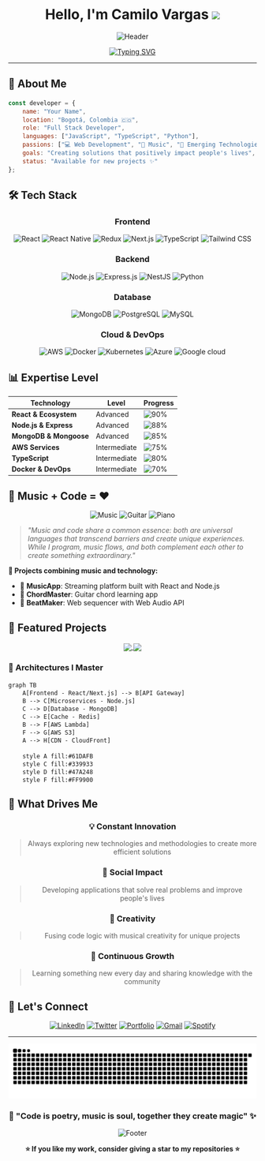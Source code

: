 <div align="center">
	<h1>
		Hello, I'm Camilo Vargas
		<img src="https://media.giphy.com/media/hvRJCLFzcasrR4ia7z/giphy.gif" width="30px"/>
	</h1>
	
</div>


<div id='about me'>
	
</div>
<div id='skills'>
	
</div>


<div align="center">
  
  ![Header](https://capsule-render.vercel.app/api?type=waving&color=gradient&customColorList=6,11,20&height=300&section=header&text=Full%20Stack%20Developer&fontSize=50&fontColor=fff&animation=twinkling&fontAlignY=35&desc=Crafting%20extraordinary%20digital%20experiences&descAlignY=55&descSize=20)

</div>

<div align="center">
  
  [![Typing SVG](https://readme-typing-svg.herokuapp.com?font=Fira+Code&weight=600&size=28&pause=1000&color=6C63FF&center=true&vCenter=true&width=650&lines=Full+Stack+Developer+%F0%9F%92%BB;React+%7C+Node.js+%7C+AWS+%E2%98%81%EF%B8%8F;Passionate+about+Music+%F0%9F%8E%B5;Always+learning+something+new+%F0%9F%9A%80)](https://git.io/typing-svg)

</div>

---

## 🎯 About Me

```javascript
const developer = {
    name: "Your Name",
    location: "Bogotá, Colombia 🇨🇴",
    role: "Full Stack Developer",
    languages: ["JavaScript", "TypeScript", "Python"],
    passions: ["💻 Web Development", "🎵 Music", "🚀 Emerging Technologies"],
    goals: "Creating solutions that positively impact people's lives",
    status: "Available for new projects ✨"
};
```

## 🛠️ Tech Stack

<div align="center">

### Frontend
![React](https://img.shields.io/badge/React-61DAFB?style=for-the-badge&logo=react&logoColor=black)
![React Native](https://img.shields.io/badge/React_Native-20232A?style=for-the-badge&logo=react&logoColor=61DAFB)
![Redux](https://img.shields.io/badge/Redux-593D88?style=for-the-badge&logo=redux&logoColor=white)
![Next.js](https://img.shields.io/badge/Next.js-000000?style=for-the-badge&logo=next.js&logoColor=white)
![TypeScript](https://img.shields.io/badge/TypeScript-3178C6?style=for-the-badge&logo=typescript&logoColor=white)
![Tailwind CSS](https://img.shields.io/badge/Tailwind_CSS-38B2AC?style=for-the-badge&logo=tailwind-css&logoColor=white)

### Backend
![Node.js](https://img.shields.io/badge/Node.js-339933?style=for-the-badge&logo=node.js&logoColor=white)
![Express.js](https://img.shields.io/badge/Express.js-000000?style=for-the-badge&logo=express&logoColor=white)
![NestJS](https://img.shields.io/badge/NestJS-E0234E?style=for-the-badge&logo=nestjs&logoColor=white)
![Python](https://img.shields.io/badge/Python-3776AB?style=for-the-badge&logo=python&logoColor=white)

### Database
![MongoDB](https://img.shields.io/badge/MongoDB-47A248?style=for-the-badge&logo=mongodb&logoColor=white)
![PostgreSQL](https://img.shields.io/badge/PostgreSQL-336791?style=for-the-badge&logo=postgresql&logoColor=white)
![MySQL](https://img.shields.io/badge/MySQL-4479A1?style=for-the-badge&logo=mysql&logoColor=white)

### Cloud & DevOps
![AWS](https://img.shields.io/badge/AWS-232F3E?style=for-the-badge&logo=amazon-aws&logoColor=white)
![Docker](https://img.shields.io/badge/Docker-2496ED?style=for-the-badge&logo=docker&logoColor=white)
![Kubernetes](https://img.shields.io/badge/Kubernetes-326CE5?style=for-the-badge&logo=kubernetes&logoColor=white)
![Azure](https://img.shields.io/badge/Microsoft_Azure-0089D6?style=for-the-badge&logo=microsoft-azure&logoColor=white)
![Google cloud](https://img.shields.io/badge/Google_Cloud-4285F4?style=for-the-badge&logo=google-cloud&logoColor=white)

</div>

## 📊 Expertise Level

<div align="center">

| Technology | Level | Progress |
|------------|-------|----------|
| **React & Ecosystem** | Advanced | ![90%](https://progress-bar.xyz/90) |
| **Node.js & Express** | Advanced | ![88%](https://progress-bar.xyz/80) |
| **MongoDB & Mongoose** | Advanced | ![85%](https://progress-bar.xyz/85) |
| **AWS Services** | Intermediate | ![75%](https://progress-bar.xyz/75) |
| **TypeScript** | Intermediate | ![80%](https://progress-bar.xyz/80) |
| **Docker & DevOps** | Intermediate | ![70%](https://progress-bar.xyz/70) |

</div>

## 🎵 Music + Code = ❤️

<div align="center">
  
  ![Music](https://img.shields.io/badge/Spotify-1ED760?style=for-the-badge&logo=spotify&logoColor=white)
  ![Guitar](https://img.shields.io/badge/🎸_Guitar-FF6B6B?style=for-the-badge&logoColor=white)
  ![Piano](https://img.shields.io/badge/🎹_Piano-4ECDC4?style=for-the-badge&logoColor=white)

</div>

> *"Music and code share a common essence: both are universal languages that transcend barriers and create unique experiences. While I program, music flows, and both complement each other to create something extraordinary."*

**🎼 Projects combining music and technology:**
- 🎵 **MusicApp**: Streaming platform built with React and Node.js
- 🎸 **ChordMaster**: Guitar chord learning app
- 🎹 **BeatMaker**: Web sequencer with Web Audio API

## 🚀 Featured Projects

<div align="center">

<a href="https://github.com/yourusername/project1">
  <img align="center" src="https://github-readme-stats.vercel.app/api/pin/?username=yourusername&repo=project1&theme=tokyonight&border_radius=10" />
</a>
<a href="https://github.com/yourusername/project2">
  <img align="center" src="https://github-readme-stats.vercel.app/api/pin/?username=yourusername&repo=project2&theme=tokyonight&border_radius=10" />
</a>

</div>

### 💼 Architectures I Master

```mermaid
graph TB
    A[Frontend - React/Next.js] --> B[API Gateway]
    B --> C[Microservices - Node.js]
    C --> D[Database - MongoDB]
    C --> E[Cache - Redis]
    B --> F[AWS Lambda]
    F --> G[AWS S3]
    A --> H[CDN - CloudFront]
    
    style A fill:#61DAFB
    style C fill:#339933
    style D fill:#47A248
    style F fill:#FF9900
```

## 🌟 What Drives Me

<div align="center">

### 💡 Constant Innovation
> Always exploring new technologies and methodologies to create more efficient solutions

### 🤝 Social Impact
> Developing applications that solve real problems and improve people's lives

### 🎵 Creativity
> Fusing code logic with musical creativity for unique projects

### 🌱 Continuous Growth
> Learning something new every day and sharing knowledge with the community

</div>

## 📱 Let's Connect

<div align="center">

[![LinkedIn](https://img.shields.io/badge/LinkedIn-0077B5?style=for-the-badge&logo=linkedin&logoColor=white)](https://linkedin.com/in/yourusername)
[![Twitter](https://img.shields.io/badge/Twitter-1DA1F2?style=for-the-badge&logo=twitter&logoColor=white)](https://twitter.com/yourusername)
[![Portfolio](https://img.shields.io/badge/Portfolio-FF7139?style=for-the-badge&logo=firefox&logoColor=white)](https://yourportfolio.com)
[![Gmail](https://img.shields.io/badge/Gmail-D14836?style=for-the-badge&logo=gmail&logoColor=white)](mailto:your@email.com)
[![Spotify](https://img.shields.io/badge/Spotify-1ED760?style=for-the-badge&logo=spotify&logoColor=white)](https://open.spotify.com/user/yourusername)

</div>

---
<p align = "center">
	<img src = "https://github.com/7oSkaaa/7oSkaaa/blob/output/github-contribution-grid-snake.svg?" alt = "Snake Game"/>
</p>

<div align="center">

### 💌 "Code is poetry, music is soul, together they create magic" ✨

![Footer](https://capsule-render.vercel.app/api?type=waving&color=gradient&customColorList=6,11,20&height=100&section=footer)

**⭐ If you like my work, consider giving a star to my repositories ⭐**


</div>
